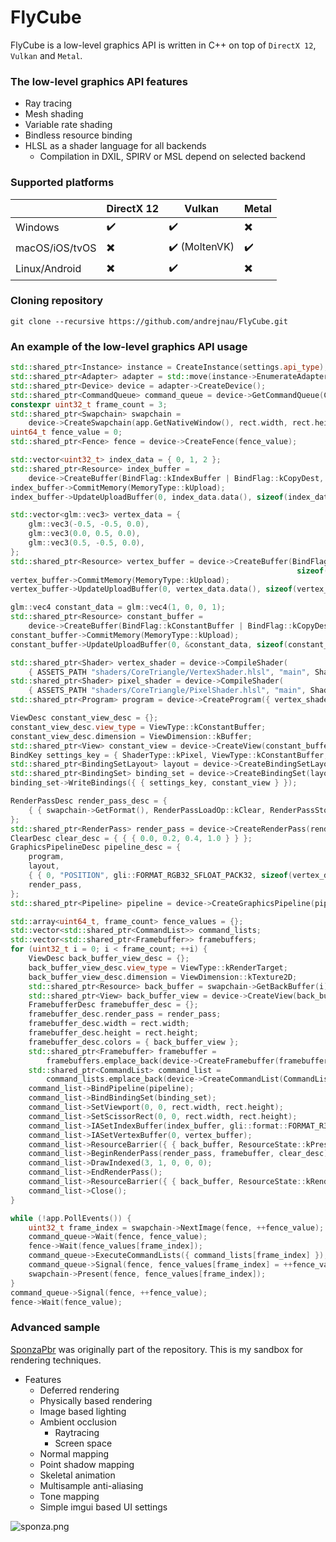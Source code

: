 # FlyCube
FlyCube is a low-level graphics API is written in C++ on top of `DirectX 12`, `Vulkan` and `Metal`.

### The low-level graphics API features
* Ray tracing
* Mesh shading
* Variable rate shading
* Bindless resource binding
* HLSL as a shader language for all backends
  * Compilation in DXIL, SPIRV or MSL depend on selected backend

### Supported platforms

|                | DirectX 12               | Vulkan                        | Metal                    |
|----------------|--------------------------|-------------------------------|--------------------------|
| Windows        | :heavy_check_mark:       | :heavy_check_mark:            | :heavy_multiplication_x: |
| macOS/iOS/tvOS | :heavy_multiplication_x: | :heavy_check_mark: (MoltenVK) | :heavy_check_mark:       |
| Linux/Android  | :heavy_multiplication_x: | :heavy_check_mark:            | :heavy_multiplication_x: |

### Cloning repository
```
git clone --recursive https://github.com/andrejnau/FlyCube.git
```

### An example of the low-level graphics API usage
```cpp
std::shared_ptr<Instance> instance = CreateInstance(settings.api_type);
std::shared_ptr<Adapter> adapter = std::move(instance->EnumerateAdapters()[settings.required_gpu_index]);
std::shared_ptr<Device> device = adapter->CreateDevice();
std::shared_ptr<CommandQueue> command_queue = device->GetCommandQueue(CommandListType::kGraphics);
constexpr uint32_t frame_count = 3;
std::shared_ptr<Swapchain> swapchain =
    device->CreateSwapchain(app.GetNativeWindow(), rect.width, rect.height, frame_count, settings.vsync);
uint64_t fence_value = 0;
std::shared_ptr<Fence> fence = device->CreateFence(fence_value);

std::vector<uint32_t> index_data = { 0, 1, 2 };
std::shared_ptr<Resource> index_buffer =
    device->CreateBuffer(BindFlag::kIndexBuffer | BindFlag::kCopyDest, sizeof(uint32_t) * index_data.size());
index_buffer->CommitMemory(MemoryType::kUpload);
index_buffer->UpdateUploadBuffer(0, index_data.data(), sizeof(index_data.front()) * index_data.size());

std::vector<glm::vec3> vertex_data = {
    glm::vec3(-0.5, -0.5, 0.0),
    glm::vec3(0.0, 0.5, 0.0),
    glm::vec3(0.5, -0.5, 0.0),
};
std::shared_ptr<Resource> vertex_buffer = device->CreateBuffer(BindFlag::kVertexBuffer | BindFlag::kCopyDest,
                                                                sizeof(vertex_data.front()) * vertex_data.size());
vertex_buffer->CommitMemory(MemoryType::kUpload);
vertex_buffer->UpdateUploadBuffer(0, vertex_data.data(), sizeof(vertex_data.front()) * vertex_data.size());

glm::vec4 constant_data = glm::vec4(1, 0, 0, 1);
std::shared_ptr<Resource> constant_buffer =
    device->CreateBuffer(BindFlag::kConstantBuffer | BindFlag::kCopyDest, sizeof(constant_data));
constant_buffer->CommitMemory(MemoryType::kUpload);
constant_buffer->UpdateUploadBuffer(0, &constant_data, sizeof(constant_data));

std::shared_ptr<Shader> vertex_shader = device->CompileShader(
    { ASSETS_PATH "shaders/CoreTriangle/VertexShader.hlsl", "main", ShaderType::kVertex, "6_0" });
std::shared_ptr<Shader> pixel_shader = device->CompileShader(
    { ASSETS_PATH "shaders/CoreTriangle/PixelShader.hlsl", "main", ShaderType::kPixel, "6_0" });
std::shared_ptr<Program> program = device->CreateProgram({ vertex_shader, pixel_shader });

ViewDesc constant_view_desc = {};
constant_view_desc.view_type = ViewType::kConstantBuffer;
constant_view_desc.dimension = ViewDimension::kBuffer;
std::shared_ptr<View> constant_view = device->CreateView(constant_buffer, constant_view_desc);
BindKey settings_key = { ShaderType::kPixel, ViewType::kConstantBuffer, 0, 0, 1 };
std::shared_ptr<BindingSetLayout> layout = device->CreateBindingSetLayout({ settings_key });
std::shared_ptr<BindingSet> binding_set = device->CreateBindingSet(layout);
binding_set->WriteBindings({ { settings_key, constant_view } });

RenderPassDesc render_pass_desc = {
    { { swapchain->GetFormat(), RenderPassLoadOp::kClear, RenderPassStoreOp::kStore } },
};
std::shared_ptr<RenderPass> render_pass = device->CreateRenderPass(render_pass_desc);
ClearDesc clear_desc = { { { 0.0, 0.2, 0.4, 1.0 } } };
GraphicsPipelineDesc pipeline_desc = {
    program,
    layout,
    { { 0, "POSITION", gli::FORMAT_RGB32_SFLOAT_PACK32, sizeof(vertex_data.front()) } },
    render_pass,
};
std::shared_ptr<Pipeline> pipeline = device->CreateGraphicsPipeline(pipeline_desc);

std::array<uint64_t, frame_count> fence_values = {};
std::vector<std::shared_ptr<CommandList>> command_lists;
std::vector<std::shared_ptr<Framebuffer>> framebuffers;
for (uint32_t i = 0; i < frame_count; ++i) {
    ViewDesc back_buffer_view_desc = {};
    back_buffer_view_desc.view_type = ViewType::kRenderTarget;
    back_buffer_view_desc.dimension = ViewDimension::kTexture2D;
    std::shared_ptr<Resource> back_buffer = swapchain->GetBackBuffer(i);
    std::shared_ptr<View> back_buffer_view = device->CreateView(back_buffer, back_buffer_view_desc);
    FramebufferDesc framebuffer_desc = {};
    framebuffer_desc.render_pass = render_pass;
    framebuffer_desc.width = rect.width;
    framebuffer_desc.height = rect.height;
    framebuffer_desc.colors = { back_buffer_view };
    std::shared_ptr<Framebuffer> framebuffer =
        framebuffers.emplace_back(device->CreateFramebuffer(framebuffer_desc));
    std::shared_ptr<CommandList> command_list =
        command_lists.emplace_back(device->CreateCommandList(CommandListType::kGraphics));
    command_list->BindPipeline(pipeline);
    command_list->BindBindingSet(binding_set);
    command_list->SetViewport(0, 0, rect.width, rect.height);
    command_list->SetScissorRect(0, 0, rect.width, rect.height);
    command_list->IASetIndexBuffer(index_buffer, gli::format::FORMAT_R32_UINT_PACK32);
    command_list->IASetVertexBuffer(0, vertex_buffer);
    command_list->ResourceBarrier({ { back_buffer, ResourceState::kPresent, ResourceState::kRenderTarget } });
    command_list->BeginRenderPass(render_pass, framebuffer, clear_desc);
    command_list->DrawIndexed(3, 1, 0, 0, 0);
    command_list->EndRenderPass();
    command_list->ResourceBarrier({ { back_buffer, ResourceState::kRenderTarget, ResourceState::kPresent } });
    command_list->Close();
}

while (!app.PollEvents()) {
    uint32_t frame_index = swapchain->NextImage(fence, ++fence_value);
    command_queue->Wait(fence, fence_value);
    fence->Wait(fence_values[frame_index]);
    command_queue->ExecuteCommandLists({ command_lists[frame_index] });
    command_queue->Signal(fence, fence_values[frame_index] = ++fence_value);
    swapchain->Present(fence, fence_values[frame_index]);
}
command_queue->Signal(fence, ++fence_value);
fence->Wait(fence_value);
```

### Advanced sample
[SponzaPbr](https://github.com/andrejnau/SponzaPbr) was originally part of the repository. This is my sandbox for rendering techniques.
* Features
  * Deferred rendering
  * Physically based rendering
  * Image based lighting
  * Ambient occlusion
    * Raytracing
    * Screen space
  * Normal mapping
  * Point shadow mapping
  * Skeletal animation
  * Multisample anti-aliasing
  * Tone mapping
  * Simple imgui based UI settings

![sponza.png](screenshots/sponza.png)
